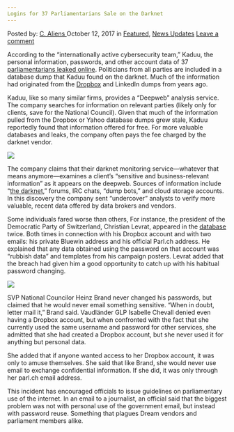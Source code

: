 ```yaml
---
Logins for 37 Parliamentarians Sale on the Darknet
---
```

<article class="post-listing post-23022 post type-post status-publish format-standard has-post-thumbnail hentry 
 tag-5375 tag-darknet tag-logins tag-parliamentarians tag-sale">
<div class="post-inner">
<span>Posted by: <a href="https://www.deepdotweb.com/author/caliens/" title="">C. Aliens </a></span>
<span>October 12, 2017</span>
<span>in <a href="https://www.deepdotweb.com/category/deepdot-news/" rel="category tag">Featured</a>, <a href="https://www.deepdotweb.com/category/news-updates/" rel="category tag">News Updates</a></span>
<span><a href="https://www.deepdotweb.com/2017/10/12/logins-37-parliamentarians-sale-darknet/#respond">Leave a comment</a></span>


<p>According to the “internationally active cybersecurity team,” Kaduu, the personal information, passwords, and other account data of 37 <a href="http://www.it-markt.ch/storys/2017-10-02/zugangsdaten-von-parlamentariern-im-netz-aufgetaucht">parliamentarians leaked online</a>. Politicians from all parties are included in a database dump that Kaduu found on the darknet. Much of the information had originated from the <a href="https://www.deepdotweb.com/tag/dropbox/">Dropbox</a> and LinkedIn dumps from years ago.</p>
<p>Kaduu, like so many similar firms, provides a “Deepweb” analysis service. The company searches for information on relevant parties (likely only for clients, save for the National Council). Given that much of the information pulled from the Dropbox or Yahoo database dumps grew stale, Kaduu reportedly found that information offered for free. For more valuable databases and leaks, the company often pays the fee charged by the darknet vendor.</p>
<p><img class="wp-image-23029 aligncenter" src="https://www.deepdotweb.com/wp-content/uploads/2017/10/word-image-21.jpeg" /></p>
<p>The company claims that their darknet monitoring service—whatever that means anymore—examines a client&#8217;s “sensitive and business-relevant information” as it appears on the deepweb. Sources of information include “<a href="https://www.deepdotweb.com/dark-net-market-comparison-chart/">the darknet</a>,” forums, IRC chats, &#8220;dump bots,” and cloud storage accounts. In this discovery the company sent &#8220;undercover&#8221; analysts to verify more valuable, recent data offered by data brokers and vendors.</p>
<p>Some individuals fared worse than others, For instance, the president of the Democratic Party of Switzerland, Christian Levrat, appeared in the <a href="https://www.deepdotweb.com/tag/database/">database</a> twice. Both times in connection with his Dropbox account and with two emails: his private Bluewin address and his official Parl.ch address. He explained that any data obtained using the password on that account was &#8220;rubbish data” and templates from his campaign posters. Levrat added that the breach had given him a good opportunity to catch up with his habitual password changing.</p>
<p><img class="wp-image-23030" src="https://www.deepdotweb.com/wp-content/uploads/2017/10/word-image-22.jpeg" srcset="https://www.deepdotweb.com/wp-content/uploads/2017/10/word-image-22.jpeg 900w, https://www.deepdotweb.com/wp-content/uploads/2017/10/word-image-22-300x219.jpeg 300w" sizes="(max-width: 900px) 100vw, 900px" /></p>
<p>SVP National Councilor Heinz Brand never changed his passwords, but claimed that he would never email something sensitive. &#8220;When in doubt, letter mail it,&#8221; Brand said. Vaudländer GLP Isabelle Chevall denied even having a Dropbox account, but when confronted with the fact that she currently used the same username and password for other services, she admitted that she had created a Dropbox account, but she never used it for anything but personal data.</p>
<p>She added that if anyone wanted access to her Dropbox account, it was only to amuse themselves. She said that like Brand, she would never use email to exchange confidential information. If she did, it was only through her parl.ch email address.</p>
<p>This incident has encouraged officials to issue guidelines on parliamentary use of the internet. In an email to a journalist, an official said that the biggest problem was not with personal use of the government email, but instead with password reuse. Something that plagues Dream vendors and parliament members alike.</p>
</div>
<span style="display:none"><a href="https://www.deepdotweb.com/tag/37/" rel="tag">37</a> <a href="https://www.deepdotweb.com/tag/darknet/" rel="tag">darknet</a> <a href="https://www.deepdotweb.com/tag/logins/" rel="tag">logins</a> <a href="https://www.deepdotweb.com/tag/parliamentarians/" rel="tag">parliamentarians</a> <a href="https://www.deepdotweb.com/tag/sale/" rel="tag">sale</a></span> <span style="display:none" class="updated">2017-10-12</span>
<div style="display:none" class="vcard author" itemprop="author" itemscope itemtype="http://schema.org/Person"><strong class="fn" itemprop="name"><a href="https://www.deepdotweb.com/author/caliens/" title="Posts by C. Aliens" rel="author">C. Aliens</a></strong></div>
</div>
</article>

